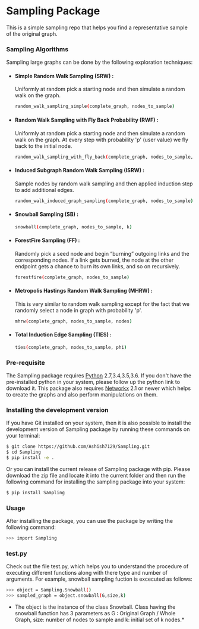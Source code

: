 # Sampling Package

This is a simple sampling repo that helps you find a representative sample of the original graph. 

### Sampling Algorithms
Sampling large graphs can be done by the following exploration techniques:
  - #### Simple Random Walk Sampling (SRW) : 
    Uniformly at random pick a starting node and then simulate a random walk on the graph.
    ```sh 
    random_walk_sampling_simple(complete_graph, nodes_to_sample)
    ```
  - #### Random Walk Sampling with Fly Back Probability (RWF) : 
    Uniformly at random pick a starting node and then simulate a random walk on the graph. At every step with probability 'p' (user value) we fly back to the initial node.
     ```sh 
     random_walk_sampling_with_fly_back(complete_graph, nodes_to_sample, fly_back_prob)
     ```
  - #### Induced Subgraph Random Walk Sampling (ISRW) : 
    Sample nodes by random walk sampling and then applied induction step to add additional edges.
     ```sh 
     random_walk_induced_graph_sampling(complete_graph, nodes_to_sample)
     ```
  - #### Snowball Sampling (SB) :
     ```sh 
     snowball(complete_graph, nodes_to_sample, k) 
     ```
  - #### ForestFire Sampling (FF) : 
    Randomly pick a seed node and begin “burning” outgoing links and the corresponding nodes. If a link gets burned, the node at the other       endpoint gets a chance to burn its own links, and so on recursively.
    ```sh 
    forestfire(complete_graph, nodes_to_sample) 
    ```
  - #### Metropolis Hastings Random Walk Sampling (MHRW) :
    This is very similar to random walk sampling except for the fact that we randomly select a node in graph with probability 'p'.
    ```sh  
    mhrw(complete_graph, nodes_to_sample, nodes) 
    ```
  - #### Total Induction Edge Sampling (TIES) :
     ```sh 
     ties(complete_graph, nodes_to_sample, phi)
     ```
  
  

### Pre-requisite
The Sampling package requires [Python](https://www.python.org/downloads/) 2.7,3.4,3.5,3.6. If you don't have the pre-installed python in your system, please follow up the python link to download it. This package also requires [Networkx](https://networkx.github.io/documentation/latest/install.html) 2.1 or newer which helps to create the graphs and also perform manipulations on them.

### Installing the development version
If you have Git installed on your system, then it is also possible to install the development version of Sampling package by running these commands on your terminal:
```sh
$ git clone https://github.com/Ashish7129/Sampling.git
$ cd Sampling
$ pip install -e .
```
Or you can install the current release of Sampling package with pip. Please
download the zip file and locate it into the current folder and then run the following command for installing the sampling package into your system:
```sh
$ pip install Sampling
```

### Usage

After installing the package, you can use the package by writing the following command:
```sh
>>> import Sampling 
```
### test.py
Check out the file test.py, which helps you to understand the procedure of executing different functions along with there type and number of arguments. For example, snowball sampling fuction is excecuted as follows:
```sh
>>> object = Sampling.Snowball()             
>>> sampled_graph = object.snowball(G,size,k) 
```
* The object is the instance of the class Snowball. Class having the snowball function has 3 parameters as
G : Original Graph / Whole Graph, size: number of nodes to sample and k: initial set of k nodes.*


